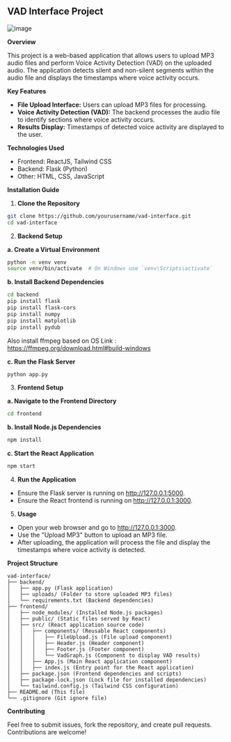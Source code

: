 ## VAD Interface Project

![image](https://github.com/user-attachments/assets/1c6f40bf-31e6-412d-8adc-de6831265226)


**Overview**

This project is a web-based application that allows users to upload MP3 audio files and perform Voice Activity Detection (VAD) on the uploaded audio. The application detects silent and non-silent segments within the audio file and displays the timestamps where voice activity occurs.

**Key Features**

* **File Upload Interface:** Users can upload MP3 files for processing.
* **Voice Activity Detection (VAD):** The backend processes the audio file to identify sections where voice activity occurs.
* **Results Display:** Timestamps of detected voice activity are displayed to the user.

**Technologies Used**

* Frontend: ReactJS, Tailwind CSS
* Backend: Flask (Python)
* Other: HTML, CSS, JavaScript

**Installation Guide**

1. **Clone the Repository**

```bash
git clone https://github.com/yourusername/vad-interface.git
cd vad-interface
```

2. **Backend Setup**

**a. Create a Virtual Environment**

```bash
python -m venv venv
source venv/bin/activate  # On Windows use `venv\Scripts\activate`
```

**b. Install Backend Dependencies**

```bash
cd backend
pip install flask
pip install flask-cors
pip install numpy
pip install matplotlib
pip install pydub
```

Also install ffmpeg based on OS
Link : https://ffmpeg.org/download.html#build-windows

**c. Run the Flask Server**

```bash
python app.py
```

3. **Frontend Setup**

**a. Navigate to the Frontend Directory**

```bash
cd frontend
```

**b. Install Node.js Dependencies**

```bash
npm install
```

**c. Start the React Application**

```bash
npm start
```

4. **Run the Application**

* Ensure the Flask server is running on http://127.0.0.1:5000.
* Ensure the React frontend is running on http://127.0.0.1:3000.

5. **Usage**

* Open your web browser and go to http://127.0.0.1:3000.
* Use the "Upload MP3" button to upload an MP3 file.
* After uploading, the application will process the file and display the timestamps where voice activity is detected.

**Project Structure**

```
vad-interface/
├── backend/
│   ├── app.py (Flask application)
│   ├── uploads/ (Folder to store uploaded MP3 files)
│   └── requirements.txt (Backend dependencies)
├── frontend/
│   ├── node_modules/ (Installed Node.js packages)
│   ├── public/ (Static files served by React)
│   ├── src/ (React application source code)
│   │   ├── components/ (Reusable React components)
│   │   │   ├── FileUpload.js (File upload component)
│   │   │   ├── Header.js (Header component)
│   │   │   ├── Footer.js (Footer component)
│   │   │   └── VadGraph.js (Component to display VAD results)
│   │   ├── App.js (Main React application component)
│   │   ├── index.js (Entry point for the React application)
│   ├── package.json (Frontend dependencies and scripts)
│   ├── package-lock.json (Lock file for installed dependencies)
│   └── tailwind.config.js (Tailwind CSS configuration)
├── README.md (This file)
└── .gitignore (Git ignore file)
```

**Contributing**

Feel free to submit issues, fork the repository, and create pull requests. Contributions are welcome!
